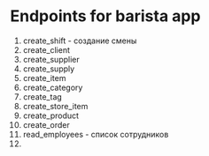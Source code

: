 # Endpoints for barista app

1. create_shift - создание смены
2. create_client
3. create_supplier
4. create_supply
5. create_item
6. create_category
7. create_tag
8. create_store_item
9. create_product
10. create_order
11. read_employees - список сотрудников
12.
